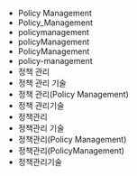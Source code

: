 ﻿- Policy Management
- Policy_Management
- policymanagement
- policyManagement
- PolicyManagement
- policy-management
- 정책 관리
- 정책 관리 기술
- 정책 관리(Policy Management)
- 정책 관리기술
- 정책관리
- 정책관리 기술
- 정책관리(Policy Management)
- 정책관리(PolicyManagement)
- 정책관리기술
